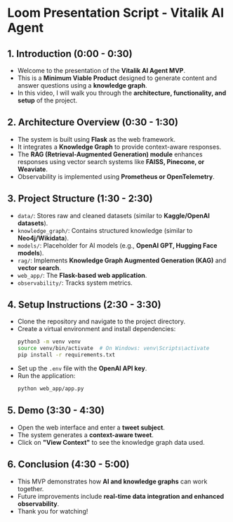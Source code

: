# Loom Presentation Script - Vitalik AI Agent

## 1. Introduction (0:00 - 0:30)
- Welcome to the presentation of the **Vitalik AI Agent MVP**.
- This is a **Minimum Viable Product** designed to generate content and answer questions using a **knowledge graph**.
- In this video, I will walk you through the **architecture, functionality, and setup** of the project.

## 2. Architecture Overview (0:30 - 1:30)
- The system is built using **Flask** as the web framework.
- It integrates a **Knowledge Graph** to provide context-aware responses.
- The **RAG (Retrieval-Augmented Generation) module** enhances responses using vector search systems like **FAISS, Pinecone, or Weaviate**.
- Observability is implemented using **Prometheus or OpenTelemetry**.

## 3. Project Structure (1:30 - 2:30)
- `data/`: Stores raw and cleaned datasets (similar to **Kaggle/OpenAI datasets**).
- `knowledge_graph/`: Contains structured knowledge (similar to **Neo4j/Wikidata**).
- `models/`: Placeholder for AI models (e.g., **OpenAI GPT, Hugging Face models**).
- `rag/`: Implements **Knowledge Graph Augmented Generation (KAG)** and **vector search**.
- `web_app/`: The **Flask-based web application**.
- `observability/`: Tracks system metrics.

## 4. Setup Instructions (2:30 - 3:30)
- Clone the repository and navigate to the project directory.
- Create a virtual environment and install dependencies:
  ```bash
  python3 -m venv venv
  source venv/bin/activate  # On Windows: venv\Scripts\activate
  pip install -r requirements.txt
  ```
- Set up the `.env` file with the **OpenAI API key**.
- Run the application:
  ```bash
  python web_app/app.py
  ```

## 5. Demo (3:30 - 4:30)
- Open the web interface and enter a **tweet subject**.
- The system generates a **context-aware tweet**.
- Click on **"View Context"** to see the knowledge graph data used.

## 6. Conclusion (4:30 - 5:00)
- This MVP demonstrates how **AI and knowledge graphs** can work together.
- Future improvements include **real-time data integration and enhanced observability**.
- Thank you for watching!
